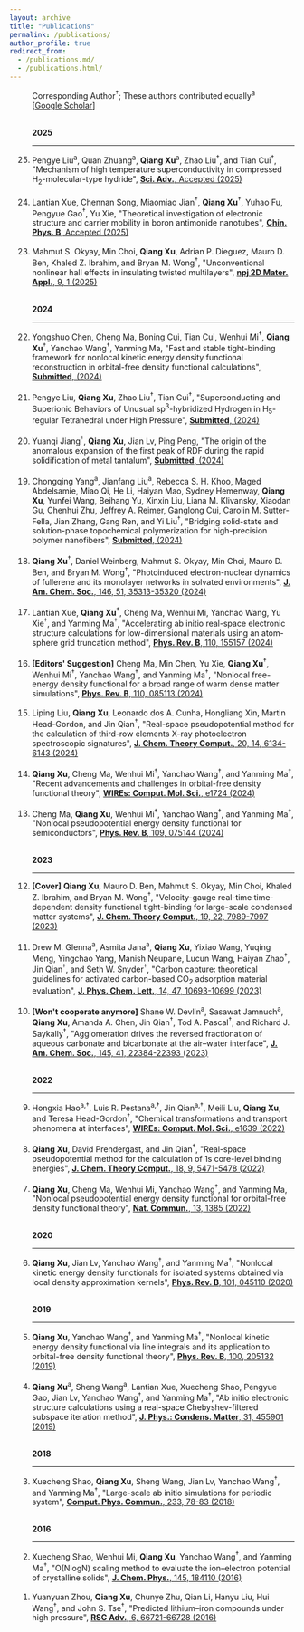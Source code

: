 ```yaml
---
layout: archive
title: "Publications"
permalink: /publications/
author_profile: true
redirect_from:
  - /publications.md/
  - /publications.html/
---
```

<html xmlns="http://www.w3.org/1999/xhtml"><head><meta http-equiv="Content-Type" content="text/html; charset=UTF-8">

<meta http-equiv="pragma" content="no-cache">
<meta http-equiv="Cache-Control" content="no-cache, must-revalidate">
<meta http-equiv="expires" content="0">

</head>

<body>


<a name="top"></a>




<div id="publists" class="en_pub">


<ol style="padding-left: 40px;" reversed="" start="25">

Corresponding Author<sup>†</sup>; These authors contributed equally<sup>a</sup>   
[<a href="https://scholar.google.com/citations?hl=en&user=ZiwzYQsAAAAJ&view_op=list_works&sortby=pubdate" target="_blank">Google Scholar</a>]
<br>

<br>
<!--hr align="left" color="#000000"-->
<!--2025-->
<b>2025</b>
<hr align="left" color="#000000">
<li>Pengye Liu<sup>a</sup>, Quan Zhuang<sup>a</sup>, <b>Qiang Xu</b><sup>a</sup>, Zhao Liu<sup>†</sup>, and Tian Cui<sup>†</sup>,
"Mechanism of high temperature superconductivity in compressed H<sub>2</sub>-molecular-type hydride",  
<a href="https://xqjlu.github.io/publications/" target="_blank"><b>Sci. Adv.</b>, Accepted (2025)</a>
</li><br>

<li>Lantian Xue, Chennan Song, Miaomiao Jian<sup>†</sup>, <b>Qiang Xu</b><sup>†</sup>, Yuhao Fu, Pengyue Gao<sup>†</sup>, Yu Xie,
"Theoretical investigation of electronic structure and carrier mobility in boron antimonide nanotubes",  
<a href="https://doi.org/10.1088/1674-1056/adacd3" target="_blank"><b>Chin. Phys. B</b>, Accepted (2025)</a>
</li><br>

<li>Mahmut S. Okyay, Min Choi, <b>Qiang Xu</b>, Adrian P. Dieguez, Mauro D. Ben, Khaled Z. Ibrahim, and Bryan M. Wong<sup>†</sup>,
"Unconventional nonlinear hall effects in insulating twisted multilayers",  
<a href="https://doi.org/10.1038/s41699-024-00520-6" target="_blank"><b>npj 2D Mater. Appl.</b>, 9, 1 (2025)</a>
</li><br>


<!--2024-->
<b>2024</b>  
<hr align="left" color="#000000">
<li>Yongshuo Chen, Cheng Ma, Boning Cui, Tian Cui, Wenhui Mi<sup>†</sup>, <b>Qiang Xu</b><sup>†</sup>, Yanchao Wang<sup>†</sup>, Yanming Ma,
"Fast and stable tight-binding framework for nonlocal kinetic energy density functional reconstruction in orbital-free density functional calculations",  
<a href="https://arxiv.org/abs/2412.02959" target="_blank"><b>Submitted</b>, (2024)</a>
</li><br>

<li>Pengye Liu, <b>Qiang Xu</b>, Zhao Liu<sup>†</sup>, Tian Cui<sup>†</sup>,
"Superconducting and Superionic Behaviors of Unusual sp<sup>3</sup>-hybridized Hydrogen in H<sub>5</sub>-regular Tetrahedral under High Pressure",  
<a href="https://xqjlu.github.io/publications/" target="_blank"><b>Submitted</b>, (2024)</a>
</li><br>

<li>Yuanqi Jiang<sup>†</sup>, <b>Qiang Xu</b>, Jian Lv, Ping Peng,
"The origin of the anomalous expansion of the first peak of RDF during the rapid solidification of metal tantalum",  
<a href="https://xqjlu.github.io/publications/" target="_blank"><b>Submitted</b>, (2024)</a>
</li><br>

<li>Chongqing Yang<sup>a</sup>, Jianfang Liu<sup>a</sup>, Rebecca S. H. Khoo, Maged Abdelsamie,
Miao Qi, He Li, Haiyan Mao, Sydney Hemenway, <b>Qiang Xu</b>, Yunfei Wang, Beihang Yu, Xinxin Liu,
Liana M. Klivansky, Xiaodan Gu, Chenhui Zhu, Jeffrey A. Reimer, Ganglong Cui, Carolin M. Sutter-Fella,
Jian Zhang, Gang Ren, and Yi Liu<sup>†</sup>,
"Bridging solid-state and solution-phase topochemical polymerization for high-precision polymer nanofibers",  
<a href="https://xqjlu.github.io/publications/" target="_blank"><b>Submitted</b>, (2024)</a>
</li><br>

<li><b>Qiang Xu</b><sup>†</sup>, Daniel Weinberg, Mahmut S. Okyay, Min Choi, Mauro D. Ben, and Bryan M. Wong<sup>†</sup>,
"Photoinduced electron-nuclear dynamics of fullerene and its monolayer networks in solvated environments",  
<a href="https://doi.org/10.1021/jacs.4c12952" target="_blank"><b>J. Am. Chem. Soc.</b>, 146, 51, 35313-35320 (2024)</a>
</li><br>

<li>Lantian Xue, <b>Qiang Xu</b><sup>†</sup>, Cheng Ma, Wenhui Mi, Yanchao Wang, Yu Xie<sup>†</sup>, and Yanming Ma<sup>†</sup>,
"Accelerating ab initio real-space electronic structure calculations for low-dimensional materials using an atom-sphere grid truncation method",  
<a href="https://doi.org/10.1103/PhysRevB.110.155157" target="_blank"><b>Phys. Rev. B</b>, 110, 155157 (2024)</a>
</li><br>

<li><a><b>[Editors' Suggestion]</b></a> Cheng Ma, Min Chen, Yu Xie, <b>Qiang Xu</b><sup>†</sup>, Wenhui Mi<sup>†</sup>, Yanchao Wang<sup>†</sup>, and Yanming Ma<sup>†</sup>,
"Nonlocal free-energy density functional for a broad range of warm dense matter simulations",  
<a href="https://doi.org/10.1103/PhysRevB.110.085113" target="_blank"><b>Phys. Rev. B</b>, 110, 085113 (2024)</a>
</li><br>

<li>Liping Liu, <b>Qiang Xu</b>, Leonardo dos A. Cunha, Hongliang Xin, Martin Head-Gordon, and Jin Qian<sup>†</sup>,
"Real-space pseudopotential method for the calculation of third-row elements X-ray photoelectron spectroscopic signatures",  
<a href=" https://doi.org/10.1021/acs.jctc.4c00535" target="_blank"><b>J. Chem. Theory Comput.</b>, 20, 14, 6134-6143 (2024)</a>
</li><br>

<li><b>Qiang Xu</b>, Cheng Ma, Wenhui Mi<sup>†</sup>, Yanchao Wang<sup>†</sup>, and Yanming Ma<sup>†</sup>,
"Recent advancements and challenges in orbital-free density functional theory",  
<a href="https://doi.org/10.1002/wcms.1724" target="_blank"><b>WIREs: Comput. Mol. Sci.</b>, e1724 (2024)</a>
</li><br>

<li>Cheng Ma, <b>Qiang Xu</b>, Wenhui Mi<sup>†</sup>, Yanchao Wang<sup>†</sup>, and Yanming Ma<sup>†</sup>, "Nonlocal pseudopotential energy density functional for semiconductors",  
<a href="https://doi.org/10.1103/PhysRevB.109.075144" target="_blank"><b>Phys. Rev. B</b>, 109, 075144 (2024)</a>
</li><br>

<!--2023-->
<b>2023</b>  
<hr align="left" color="#000000">
<li><a><b>[Cover]</b></a> <b>Qiang Xu</b>, Mauro D. Ben, Mahmut S. Okyay, Min Choi, Khaled Z. Ibrahim, and Bryan M. Wong<sup>†</sup>,
"Velocity-gauge real-time time-dependent density functional tight-binding for large-scale condensed matter systems",  
<a href="https://doi.org/10.1021/acs.jctc.3c00689" target="_blank"><b>J. Chem. Theory Comput.</b>, 19, 22, 7989-7997 (2023)</a>
</li><br>

<li>Drew M. Glenna<sup>a</sup>, Asmita Jana<sup>a</sup>, <b>Qiang Xu</b>, Yixiao Wang, Yuqing Meng, Yingchao Yang, Manish Neupane, Lucun Wang, Haiyan Zhao<sup>†</sup>, Jin Qian<sup>†</sup>, and Seth W. Snyder<sup>†</sup>,
"Carbon capture: theoretical guidelines for activated carbon-based CO<sub>2</sub> adsorption material evaluation",  
<a href="https://doi.org/10.1021/acs.jpclett.3c02711" target="_blank"><b>J. Phys. Chem. Lett.</b>, 14, 47, 10693-10699 (2023)</a>
</li><br>

<li><a><b>[Won't cooperate anymore]</b></a> Shane W. Devlin<sup>a</sup>, Sasawat Jamnuch<sup>a</sup>, <b>Qiang Xu</b>, Amanda A. Chen, Jin Qian<sup>†</sup>, Tod A. Pascal<sup>†</sup>, and Richard J. Saykally<sup>†</sup>, 
"Agglomeration drives the reversed fractionation of aqueous carbonate and bicarbonate at the air–water interface",  
<a href="https://doi.org/10.1021/jacs.3c05093" target="_blank"><b>J. Am. Chem. Soc.</b>, 145, 41, 22384-22393 (2023)</a>
</li><br>

<!--2022-->
<b>2022</b>  
<hr align="left" color="#000000">
<li>Hongxia Hao<sup>a,†</sup>, Luis R. Pestana<sup>a,†</sup>, Jin Qian<sup>a,†</sup>, Meili Liu, <b>Qiang Xu</b>, and Teresa Head-Gordon<sup>†</sup>, 
"Chemical transformations and transport phenomena at interfaces",  
<a href="https://doi.org/10.1002/wcms.1639" target="_blank"><b>WIREs: Comput. Mol. Sci.</b>, e1639 (2022)</a>
</li><br>

<li><b>Qiang Xu</b>, David Prendergast, and Jin Qian<sup>†</sup>, 
"Real-space pseudopotential method for the calculation of 1s core-level binding energies",  
<a href="https://doi.org/10.1021/acs.jctc.2c00474" target="_blank"><b>J. Chem. Theory Comput.</b>, 18, 9, 5471-5478 (2022)</a>
</li><br>

<li><b>Qiang Xu</b>, Cheng Ma, Wenhui Mi, Yanchao Wang<sup>†</sup>, and Yanming Ma, 
"Nonlocal pseudopotential energy density functional for orbital-free density functional theory",  
<a href="https://doi.org/10.1038/s41467-022-29002-3" target="_blank"><b>Nat. Commun.</b>, 13, 1385 (2022)</a> 
</li><br>

<!--2020-->
<b>2020</b>  
<hr align="left" color="#000000">
<li><b>Qiang Xu</b>, Jian Lv, Yanchao Wang<sup>†</sup>, and Yanming Ma<sup>†</sup>, 
"Nonlocal kinetic energy density functionals for isolated systems obtained via local density approximation kernels",  
<a href="https://doi.org/10.1103/PhysRevB.101.045110" target="_blank"><b>Phys. Rev. B</b>, 101, 045110 (2020)</a>  
</li><br>

<!--2019-->
<b>2019</b>  
<hr align="left" color="#000000">
<li><b>Qiang Xu</b>, Yanchao Wang<sup>†</sup>, and Yanming Ma<sup>†</sup>, 
"Nonlocal kinetic energy density functional via line integrals and its application to orbital-free density functional theory",  
<a href="https://doi.org/10.1103/PhysRevB.100.205132" target="_blank"><b>Phys. Rev. B</b>, 100, 205132 (2019)</a>  
</li><br>

<li><b>Qiang Xu</b><sup>a</sup>, Sheng Wang<sup>a</sup>, Lantian Xue, Xuecheng Shao, Pengyue Gao, Jian Lv, Yanchao Wang<sup>†</sup>, and Yanming Ma<sup>†</sup>, 
"Ab initio electronic structure calculations using a real-space Chebyshev-filtered subspace iteration method",  
<a href="https://doi.org/10.1088/1361-648X/ab2a63" target="_blank"><b>J. Phys.: Condens. Matter</b>, 31, 455901 (2019)</a>
</li><br>

<!--2018-->
<b>2018</b>  
<hr align="left" color="#000000">
<li>Xuecheng Shao, <b>Qiang Xu</b>, Sheng Wang, Jian Lv, Yanchao Wang<sup>†</sup>, and Yanming Ma<sup>†</sup>, 
"Large-scale ab initio simulations for periodic system",  
<a href="https://doi.org/10.1016/j.cpc.2018.07.009"  target="_blank"><b>Comput. Phys. Commun.</b>, 233, 78-83 (2018)</a>
</li><br>

<!--2016-->
<b>2016</b>  
<hr align="left" color="#000000">
<li>Xuecheng Shao, Wenhui Mi, <b>Qiang Xu</b>, Yanchao Wang<sup>†</sup>, and Yanming Ma<sup>†</sup>, 
"O(NlogN) scaling method to evaluate the ion–electron potential of crystalline solids",  
<a href="https://doi.org/10.1063/1.4967319"  target="_blank"><b>J. Chem. Phys.</b>, 145, 184110 (2016)</a>
</li><br>

<li>Yuanyuan Zhou, <b>Qiang Xu</b>, Chunye Zhu, Qian Li, Hanyu Liu, Hui Wang<sup>†</sup>, and John S. Tse<sup>†</sup>, 
"Predicted lithium–iron compounds under high pressure",  
<a href="https://doi.org/10.1039/C6RA11064A"  target="_blank"><b>RSC Adv.</b>, 6, 66721-66728 (2016)</a>
</li><br>

</ol>



</div>


</body></html>


